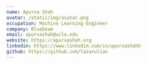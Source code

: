 ```yaml
---
name: Apurva Shah
avatar: /static/img/avatar.png
occupation: Machine Learning Engineer
company: Bluebeam
email: apurvashah@ucla.edu
website: https://apurvashah.org
linkedin: https://www.linkedin.com/in/apurvashahh
github: https://github.com/lazarulian
---
```

